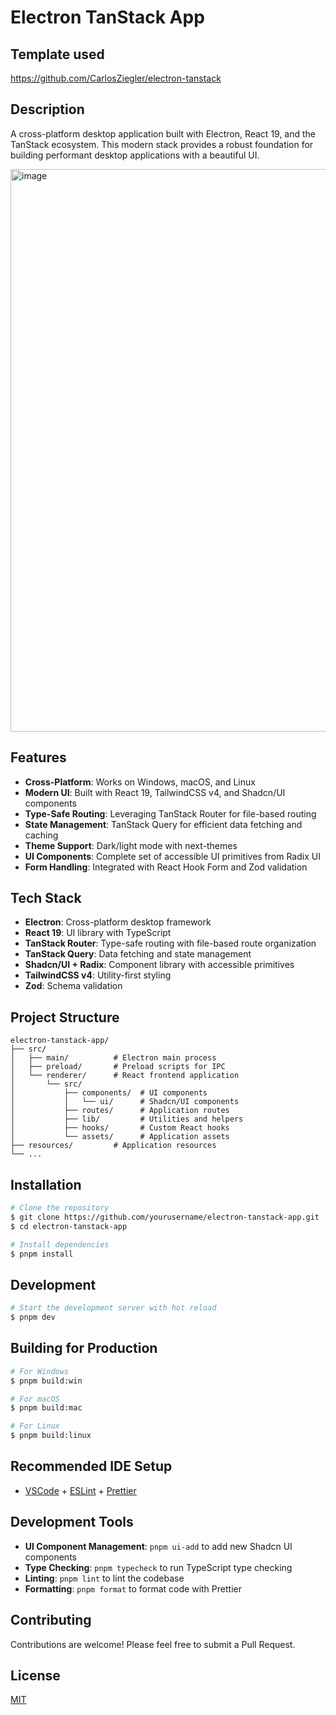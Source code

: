 # Electron TanStack App

## Template used

https://github.com/CarlosZiegler/electron-tanstack

## Description

A cross-platform desktop application built with Electron, React 19, and the TanStack ecosystem. This modern stack provides a robust foundation for building performant desktop applications with a beautiful UI.

<img width="900" alt="image" src="https://github.com/user-attachments/assets/1c142933-d2f3-4a6d-8f19-f10e6c147a52" />


## Features

- **Cross-Platform**: Works on Windows, macOS, and Linux
- **Modern UI**: Built with React 19, TailwindCSS v4, and Shadcn/UI components
- **Type-Safe Routing**: Leveraging TanStack Router for file-based routing
- **State Management**: TanStack Query for efficient data fetching and caching
- **Theme Support**: Dark/light mode with next-themes
- **UI Components**: Complete set of accessible UI primitives from Radix UI
- **Form Handling**: Integrated with React Hook Form and Zod validation

## Tech Stack

- **Electron**: Cross-platform desktop framework
- **React 19**: UI library with TypeScript
- **TanStack Router**: Type-safe routing with file-based route organization
- **TanStack Query**: Data fetching and state management
- **Shadcn/UI + Radix**: Component library with accessible primitives
- **TailwindCSS v4**: Utility-first styling
- **Zod**: Schema validation

## Project Structure

```
electron-tanstack-app/
├── src/
│   ├── main/          # Electron main process
│   ├── preload/       # Preload scripts for IPC
│   └── renderer/      # React frontend application
│       └── src/
│           ├── components/  # UI components
│           │   └── ui/      # Shadcn/UI components
│           ├── routes/      # Application routes
│           ├── lib/         # Utilities and helpers
│           ├── hooks/       # Custom React hooks
│           └── assets/      # Application assets
├── resources/         # Application resources
└── ...
```

## Installation

```bash
# Clone the repository
$ git clone https://github.com/yourusername/electron-tanstack-app.git
$ cd electron-tanstack-app

# Install dependencies
$ pnpm install
```

## Development

```bash
# Start the development server with hot reload
$ pnpm dev
```

## Building for Production

```bash
# For Windows
$ pnpm build:win

# For macOS
$ pnpm build:mac

# For Linux
$ pnpm build:linux
```

## Recommended IDE Setup

- [VSCode](https://code.visualstudio.com/) + [ESLint](https://marketplace.visualstudio.com/items?itemName=dbaeumer.vscode-eslint) + [Prettier](https://marketplace.visualstudio.com/items?itemName=esbenp.prettier-vscode)

## Development Tools

- **UI Component Management**: `pnpm ui-add` to add new Shadcn UI components
- **Type Checking**: `pnpm typecheck` to run TypeScript type checking
- **Linting**: `pnpm lint` to lint the codebase
- **Formatting**: `pnpm format` to format code with Prettier

## Contributing

Contributions are welcome! Please feel free to submit a Pull Request.

## License

[MIT](LICENSE)
